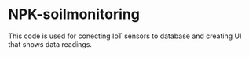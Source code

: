 # NPK-soilmonitoring
This code is used for conecting IoT sensors to database and creating UI that shows data readings.
